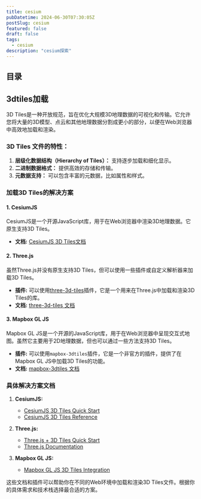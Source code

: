```yaml
---
title: cesium
pubDatetime: 2024-06-30T07:30:05Z
postSlug: cesium
featured: false
draft: false
tags:
  - cesium
description: "cesium探索"
---
```


## 目录

## 3dtiles加载

3D Tiles是一种开放规范，旨在优化大规模3D地理数据的可视化和传输。它允许您将大量的3D模型、点云和其他地理数据分割成更小的部分，以便在Web浏览器中高效地加载和渲染。

### 3D Tiles 文件的特性：

1. **层级化数据结构（Hierarchy of Tiles）：** 支持逐步加载和细化显示。
2. **二进制数据格式：** 提供高效的存储和传输。
3. **元数据支持：** 可以包含丰富的元数据，比如属性和样式。

### 加载3D Tiles的解决方案

#### 1. **CesiumJS**

CesiumJS是一个开源JavaScript库，用于在Web浏览器中渲染3D地理数据。它原生支持3D Tiles。

- **文档:** [CesiumJS 3D Tiles文档](https://cesium.com/docs/cesiumjs-ref-doc/3DTileset.html)

#### 2. **Three.js**

虽然Three.js并没有原生支持3D Tiles，但可以使用一些插件或自定义解析器来加载3D Tiles。

- **插件:** 可以使用[three-3d-tiles](https://github.com/NASA-AMMOS/3DTilesRendererJS)插件，它是一个用来在Three.js中加载和渲染3D Tiles的库。
- **文档:** [three-3d-tiles 文档](https://github.com/NASA-AMMOS/3DTilesRendererJS/blob/main/README.md)

#### 3. **Mapbox GL JS**

Mapbox GL JS是一个开源的JavaScript库，用于在Web浏览器中呈现交互式地图。虽然它主要用于2D地理数据，但也可以通过一些方法支持3D Tiles。

- **插件:** 可以使用`mapbox-3dtiles`插件，它是一个非官方的插件，提供了在Mapbox GL JS中加载3D Tiles的功能。
- **文档:** [mapbox-3dtiles 文档](https://github.com/Geodan/mapbox-3dtiles)

### 具体解决方案文档

1. **CesiumJS:**

   - [CesiumJS 3D Tiles Quick Start](https://cesium.com/docs/tutorials/3d-tiles/)
   - [CesiumJS 3D Tiles Reference](https://cesium.com/docs/cesiumjs-ref-doc/3DTileset.html)

2. **Three.js:**

   - [Three.js + 3D Tiles Quick Start](https://github.com/NASA-AMMOS/3DTilesRendererJS/blob/main/README.md)
   - [Three.js Documentation](https://threejs.org/docs/index.html)

3. **Mapbox GL JS:**
   - [Mapbox GL JS 3D Tiles Integration](https://github.com/Geodan/mapbox-3dtiles)

这些文档和插件可以帮助你在不同的Web环境中加载和渲染3D Tiles文件。根据你的具体需求和技术栈选择最合适的方案。
